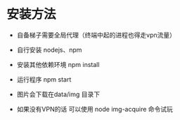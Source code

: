 # 安装方法

- 自备梯子需要全局代理（终端中起的进程也得走vpn流量）

- 自行安装 nodejs、npm

- 安装其他依赖环境 npm install

- 运行程序 npm start

- 图片会下载在data/img 目录下

- 如果没有VPN的话 可以使用 node img-acquire 命令试玩
